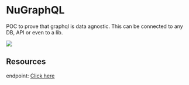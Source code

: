 # NuGraphQL
POC to prove that graphql is data agnostic.
This can be connected to any DB, API or even to a lib.

<img src="https://user-images.githubusercontent.com/16295402/91796017-9060cf80-ebf5-11ea-8a81-9a890b53b582.gif">


## Resources
endpoint: [Click here](https://nugraphql.herokuapp.com/graphql?query=%7B%0A%20%20user%20%7B%0A%20%20%20%20name%0A%20%20%20%20invoice%0A%20%20%20%20creditCardLimit%0A%20%20%20%20lastPurchase%20%7B%0A%20%20%20%20%20%20company%0A%20%20%20%20%20%20value%0A%20%20%20%20%7D%0A%20%20%20%20balance%0A%20%20%20%20rewardsPoints%0A%20%20%20%20lastAcumulatedPoints%0A%20%20%20%20suggestionRewards%20%7B%0A%20%20%20%20%20%20value%0A%20%20%20%20%20%20points%0A%20%20%20%20%7D%0A%20%20%7D%0A%7D%0A)
